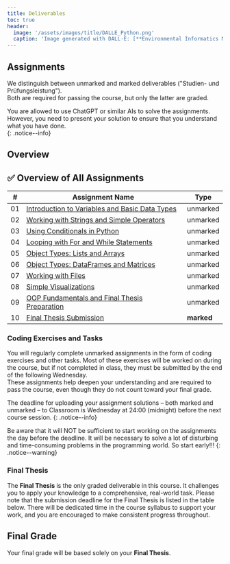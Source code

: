 ```yaml
---
title: Deliverables
toc: true
header:
  image: '/assets/images/title/DALLE_Python.png'
  caption: 'Image generated with DALL·E: [**Environmental Informatics Marburg**](https://www.uni-marburg.de/en/fb19/disciplines/physisch/environmentalinformatics)'
---
```


## Assignments
We distinguish between unmarked and marked deliverables ("Studien- und Prüfungsleistung").  
Both are required for passing the course, but only the latter are graded.

You are allowed to use ChatGPT or similar AIs to solve the assignments. However, you need to present your solution to ensure that you understand what you have done.  
{: .notice--info}

## Overview

## ✅ Overview of All Assignments

| #   | Assignment Name                                                             | Type        |
|-----|------------------------------------------------------------------------------|-------------|
| 01  | [Introduction to Variables and Basic Data Types](/moer-base-python/unit10/unit10-01_variables.html)                | unmarked    |
| 02  | [Working with Strings and Simple Operators](/moer-base-python/unit10/unit10-02_strings_math.html)                  | unmarked    |
| 03  | [Using Conditionals in Python](/moer-base-python/unit10/unit10-03_conditionals.html)                               | unmarked    |
| 04  | [Looping with For and While Statements](/moer-base-python/unit10/unit10-04_loops.html)                             | unmarked    |
| 05  | [Object Types: Lists and Arrays](/moer-base-python/unit10/unit10-05_lists.html)                                    | unmarked    |
| 06  | [Object Types: DataFrames and Matrices](/moer-base-python/unit10/unit10-06_dataframes.html)                        | unmarked    |
| 07  | [Working with Files](/moer-base-python/unit10/unit10-07_files.html)                                                | unmarked    |
| 08  | [Simple Visualizations](/moer-base-python/unit10/unit10-08_visualizations.html)                                    | unmarked    |
| 09  | [OOP Fundamentals and Final Thesis Preparation](/moer-base-python/unit10/unit10-09_thesis_prep.html)               | unmarked    |
| 10  | [Final Thesis Submission](/moer-base-python/unit10/unit10-10_thesis_submission.html)                               | **marked**  |

### Coding Exercises and Tasks  
You will regularly complete unmarked assignments in the form of coding exercises and other tasks. Most of these exercises will be worked on during the course, but if not completed in class, they must be submitted by the end of the following Wednesday.  
These assignments help deepen your understanding and are required to pass the course, even though they do not count toward your final grade.

The deadline for uploading your assignment solutions – both marked and unmarked – to Classroom is Wednesday at 24:00 (midnight) before the next course session.
{: .notice--info}

Be aware that it will NOT be sufficient to start working on the assignments the day before the deadline. It will be necessary to solve a lot of disturbing and time-consuming problems in the programming world. So start early!!!
{: .notice--warning}


### Final Thesis  
The **Final Thesis** is the only graded deliverable in this course. It challenges you to apply your knowledge to a comprehensive, real-world task. 
Please note that the submission deadline for the Final Thesis is listed in the table below. There will be dedicated time in the course syllabus to support your work, and you are encouraged to make consistent progress throughout.


## Final Grade
Your final grade will be based solely on your **Final Thesis**.

